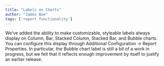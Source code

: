 ```yaml
---
title: "Labels on Charts"
author: "James Boe"
tags: ['report functionality']
---
```

We've added the ability to make customizable, styleable labels always display on Column, Bar, Stacked Column, Stacked Bar, and Bubble charts.<!--more--> You can configure this display through Additional Configuration -> Report Properties. In particular, the Bubble chart label is still a bit of a work in progress, but we felt that it reflects enough improvement by itself to justify an earlier release.